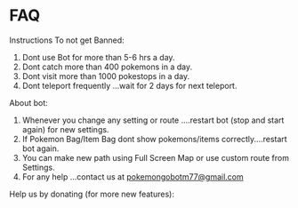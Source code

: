 # FAQ

Instructions To not get Banned:

1. Dont use Bot for more than 5-6 hrs a day.
2. Dont catch more than 400 pokemons in a day.
3. Dont visit more than 1000 pokestops in a day.
4. Dont teleport frequently ...wait for 2 days for next teleport.

About bot:

1. Whenever you change any setting or route ....restart bot (stop and start again) for new settings.
2. If Pokemon Bag/Item Bag dont show pokemons/items correctly....restart bot again.
3. You can make new path using Full Screen Map or use custom route from Settings.
3. For any help ...contact us at pokemongobotm77@gmail.com


Help us by donating (for more new features):


